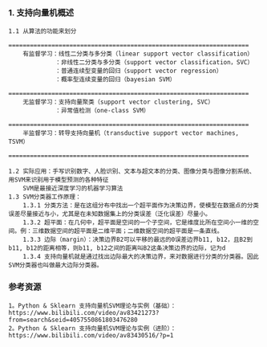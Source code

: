 ### 1. 支持向量机概述
    1.1 从算法的功能来划分
        ===================================================================
        有监督学习：线性二分类与多分类（linear support vector classification）
                 ：非线性二分类与多分类（support vector classification，SVC）
                 ：普通连续型变量的回归（support vector regression）
                 ：概率型连续变量的回归（bayesian SVM）
        ===================================================================
        无监督学习：支持向量聚类（support vector clustering, SVC）
                 ：异常值检测（one-class SVM） 
        ===================================================================
        半监督学习：转导支持向量机（transductive support vector machines, TSVM）
        ===================================================================                
    
    1.2 实际应用：手写识别数字、人脸识别、文本与超文本的分类、图像分类与图像分割系统、用SVM来识别用于模型预测的各种特征
        SVM是最接近深度学习的机器学习算法
    1.3 SVM分类器工作原理：
        1.3.1 分类方法：是在这组分布中找出一个超平面作为决策边界，使模型在数据点的分类误差尽量接近与小，尤其是在未知数据集上的分类误差（泛化误差）尽量小。
        1.3.2 超平面：在几何中，超平面是空间的一个子空间，它是维度比所在空间小一维的空间。例：三维数据空间的超平面是二维平面；二维数据空间的超平面是一条直线。    
        1.3.3 边际（margin）：决策边界B2可以平移的最远的0误差边界b11, b12，且B2到b11, b12的距离相等，则b11, b12之间的距离叫B2这条决策边界的边际，记为d
        1.3.4 支持向量机就是通过找出边际最大的决策边界，来对数据进行分类的分类器。因此SVM分类器也叫做最大边际分类器。















### 参考资源
    1。Python & Sklearn 支持向量机SVM理论与实例（基础）：https://www.bilibili.com/video/av83421273?from=search&seid=4057550861803476280
    2。Python & Sklearn 支持向量机SVM理论与实例（进阶）：https://www.bilibili.com/video/av83430516/?p=1
